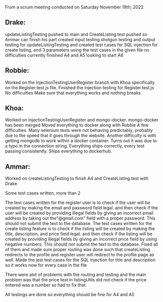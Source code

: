 From a scrum meeting conducted on Saturday November 19th, 2022

## Drake:
updateListingTesting pushed to main and CreateListing.test pushed so Ammar can finish his part
created input testing shotgun testing and output testing for updateListingTesting and created test cases for SQL injection for create listing, end 3 parameters using the test cases in the given file
no difficulties currently
finished A4 and A5 looking to start A6 
## Robbie:
Worked on the InjectionTestingUserRegister branch with Khoa specifically on the Register.test.js file. 
Finished the injection testing for Register.test.js 
No difficulties
Make sure that everything works and nothing breaks 
## Khoa:
Worked on injectionTestingUserRegister and mongo-docker. mongo-docker has been merged
Moved everything to docker along with Robbie
A few difficulties. Many selenium tests were not behaving predictably, probably due to the speed that it goes through the website. Another difficulty is with getting mongodb to work within a docker container. Turns out it was due to a typo in the connection string.
Everything ships correctly, every test passing consistently. Ships everything to dockerhub.
## Ammar:
Worked on createListingTesting to finish A4 and CreateListing.test with Drake 

Some test cases written, more than 2

The test cases written for the register user is to check if the user will be created by making the email and password field legal. and then check if the user will be created by providing illegal fields by giving an incorrect email address by taking out the"@gmail.com" field with a proper password. This should not submit the text to the database.
The test cases written for the create listing feature is to check if the listing will be created by making the title, description, and price field legal. and then check if the listing will be created by providing illegal fields by giving an incorrect price field by using negative numbers. This should not submit the text to the database.
Fixed all of them and made sure proper routing was done such that createListing redirects to the profile and register user will redirect to the profile page as well.
Made the jest test cases for the SQL injection for title and description so it works now for every case in the file

There were alot of problems with the routing and testing and the main problem was that the price test in listingUtils did not check if the price entered was a number so had to fix that.

All testings are done so everything should be fine for A4 and A5
